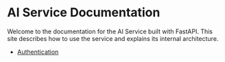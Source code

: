 # AI Service Documentation

Welcome to the documentation for the AI Service built with FastAPI. This site describes how to use the service and explains its internal architecture.

- [Authentication](authentication.md)
